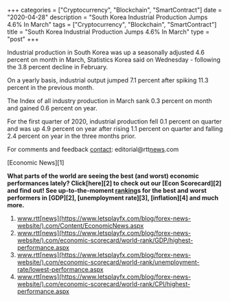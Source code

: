 +++
categories = ["Cryptocurrency", "Blockchain", "SmartContract"]
date = "2020-04-28"
description = "South Korea Industrial Production Jumps 4.6% In March"
tags = ["Cryptocurrency", "Blockchain", "SmartContract"]
title = "South Korea Industrial Production Jumps 4.6% In March"
type = "post"
+++

Industrial production in South Korea was up a seasonally adjusted 4.6
percent on month in March, Statistics Korea said on Wednesday -
following the 3.8 percent decline in February.

On a yearly basis, industrial output jumped 7.1 percent after spiking
11.3 percent in the previous month.

The Index of all industry production in March sank 0.3 percent on month
and gained 0.6 percent on year.

For the first quarter of 2020, industrial production fell 0.1 percent on
quarter and was up 4.9 percent on year after rising 1.1 percent on
quarter and falling 2.4 percent on year in the three months prior.

For comments and feedback [contact](https://www.playgroundfx.com/contact/): editorial@rtt[news](https://www.letsplayfx.com/blog/forex-news-website/).com

[Economic News][1]

 **What parts of the world are seeing the best (and worst) economic
performances lately? Click[here][2] to check out our [Econ Scorecard][2]
and find out! See up-to-the-moment [ranking](https://www.playgroundfx.com/blog/crypto-exchange-ranking/)s for the best and worst
performers in [GDP][2], [unemployment rate][3], [inflation][4] and much
more.**

   1. www.rtt[news](https://www.letsplayfx.com/blog/forex-news-website/).com/Content/EconomicNews.aspx
   2. www.rtt[news](https://www.letsplayfx.com/blog/forex-news-website/).com/economic-scorecard/world-rank/GDP/highest-performance.aspx
   3. www.rtt[news](https://www.letsplayfx.com/blog/forex-news-website/).com/economic-scorecard/world-rank/unemployment-rate/lowest-performance.aspx
   4. www.rtt[news](https://www.letsplayfx.com/blog/forex-news-website/).com/economic-scorecard/world-rank/CPI/highest-performance.aspx